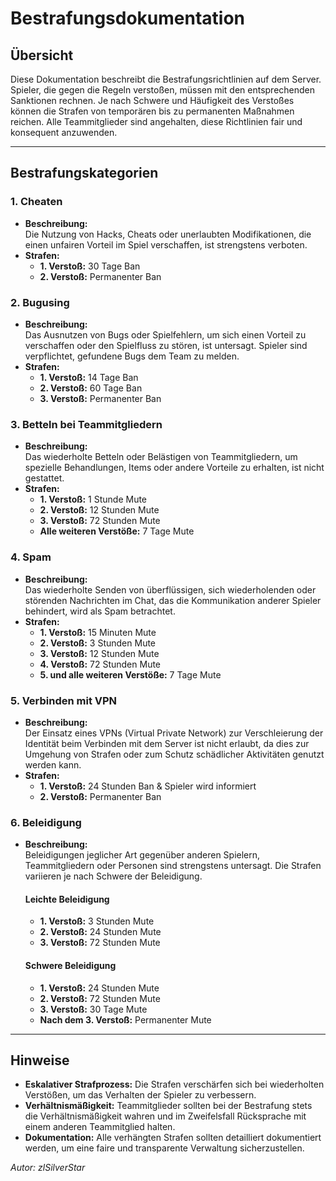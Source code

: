 # Bestrafungsdokumentation

## Übersicht

Diese Dokumentation beschreibt die Bestrafungsrichtlinien auf dem Server. Spieler, die gegen die Regeln verstoßen, müssen mit den entsprechenden Sanktionen rechnen. Je nach Schwere und Häufigkeit des Verstoßes können die Strafen von temporären bis zu permanenten Maßnahmen reichen. Alle Teammitglieder sind angehalten, diese Richtlinien fair und konsequent anzuwenden.

---

## Bestrafungskategorien

### 1. Cheaten
- **Beschreibung:**  
  Die Nutzung von Hacks, Cheats oder unerlaubten Modifikationen, die einen unfairen Vorteil im Spiel verschaffen, ist strengstens verboten.
- **Strafen:**
    - **1. Verstoß:** 30 Tage Ban
    - **2. Verstoß:** Permanenter Ban

### 2. Bugusing
- **Beschreibung:**  
  Das Ausnutzen von Bugs oder Spielfehlern, um sich einen Vorteil zu verschaffen oder den Spielfluss zu stören, ist untersagt. Spieler sind verpflichtet, gefundene Bugs dem Team zu melden.
- **Strafen:**
    - **1. Verstoß:** 14 Tage Ban
    - **2. Verstoß:** 60 Tage Ban
    - **3. Verstoß:** Permanenter Ban

### 3. Betteln bei Teammitgliedern
- **Beschreibung:**  
  Das wiederholte Betteln oder Belästigen von Teammitgliedern, um spezielle Behandlungen, Items oder andere Vorteile zu erhalten, ist nicht gestattet.
- **Strafen:**
    - **1. Verstoß:** 1 Stunde Mute
    - **2. Verstoß:** 12 Stunden Mute
    - **3. Verstoß:** 72 Stunden Mute
    - **Alle weiteren Verstöße:** 7 Tage Mute

### 4. Spam
- **Beschreibung:**  
  Das wiederholte Senden von überflüssigen, sich wiederholenden oder störenden Nachrichten im Chat, das die Kommunikation anderer Spieler behindert, wird als Spam betrachtet.
- **Strafen:**
    - **1. Verstoß:** 15 Minuten Mute
    - **2. Verstoß:** 3 Stunden Mute
    - **3. Verstoß:** 12 Stunden Mute
    - **4. Verstoß:** 72 Stunden Mute
    - **5. und alle weiteren Verstöße:** 7 Tage Mute

### 5. Verbinden mit VPN
- **Beschreibung:**  
  Der Einsatz eines VPNs (Virtual Private Network) zur Verschleierung der Identität beim Verbinden mit dem Server ist nicht erlaubt, da dies zur Umgehung von Strafen oder zum Schutz schädlicher Aktivitäten genutzt werden kann.
- **Strafen:**
    - **1. Verstoß:** 24 Stunden Ban & Spieler wird informiert
    - **2. Verstoß:** Permanenter Ban

### 6. Beleidigung
- **Beschreibung:**  
  Beleidigungen jeglicher Art gegenüber anderen Spielern, Teammitgliedern oder Personen sind strengstens untersagt. Die Strafen variieren je nach Schwere der Beleidigung.

  #### Leichte Beleidigung
    - **1. Verstoß:** 3 Stunden Mute
    - **2. Verstoß:** 24 Stunden Mute
    - **3. Verstoß:** 72 Stunden Mute

  #### Schwere Beleidigung
    - **1. Verstoß:** 24 Stunden Mute
    - **2. Verstoß:** 72 Stunden Mute
    - **3. Verstoß:** 30 Tage Mute
    - **Nach dem 3. Verstoß:** Permanenter Mute

---

## Hinweise

- **Eskalativer Strafprozess:** Die Strafen verschärfen sich bei wiederholten Verstößen, um das Verhalten der Spieler zu verbessern.
- **Verhältnismäßigkeit:** Teammitglieder sollten bei der Bestrafung stets die Verhältnismäßigkeit wahren und im Zweifelsfall Rücksprache mit einem anderen Teammitglied halten.
- **Dokumentation:** Alle verhängten Strafen sollten detailliert dokumentiert werden, um eine faire und transparente Verwaltung sicherzustellen.

*Autor: zlSilverStar*
